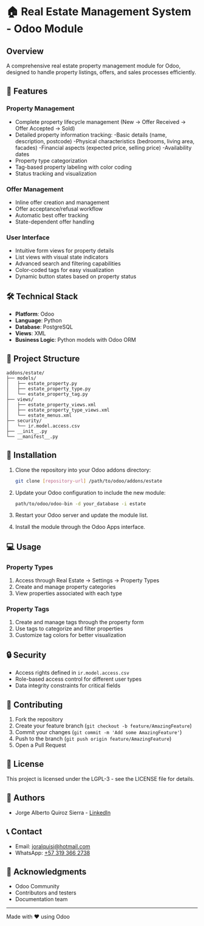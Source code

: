 # 🏠 Real Estate Management System - Odoo Module

## Overview

A comprehensive real estate property management module for Odoo, designed to handle property listings, offers, and sales processes efficiently.

## 🌟 Features

### Property Management

- Complete property lifecycle management (New → Offer Received → Offer Accepted → Sold)
- Detailed property information tracking:
    -Basic details (name, description, postcode)
    -Physical characteristics (bedrooms, living area, facades)
    -Financial aspects (expected price, selling price)
    -Availability dates
- Property type categorization
- Tag-based property labeling with color coding
- Status tracking and visualization

### Offer Management

- Inline offer creation and management
- Offer acceptance/refusal workflow
- Automatic best offer tracking
- State-dependent offer handling

### User Interface

- Intuitive form views for property details
- List views with visual state indicators
- Advanced search and filtering capabilities
- Color-coded tags for easy visualization
- Dynamic button states based on property status

## 🛠️ Technical Stack

- **Platform**: Odoo
- **Language**: Python
- **Database**: PostgreSQL
- **Views**: XML
- **Business Logic**: Python models with Odoo ORM

## 📁 Project Structure

```plaintext
addons/estate/
├── models/
│   ├── estate_property.py
│   ├── estate_property_type.py
│   └── estate_property_tag.py
├── views/
│   ├── estate_property_views.xml
│   ├── estate_property_type_views.xml
│   └── estate_menus.xml
├── security/
│   └── ir.model.access.csv
├── __init__.py
└── __manifest__.py
```

## 🚀 Installation

1. Clone the repository into your Odoo addons directory:

    ```bash
    git clone [repository-url] /path/to/odoo/addons/estate
    ```

2. Update your Odoo configuration to include the new module:

    ```bash
    path/to/odoo/odoo-bin -d your_database -i estate
    ```

3. Restart your Odoo server and update the module list.

4. Install the module through the Odoo Apps interface.

## 💻 Usage

### Property Types

1. Access through Real Estate → Settings → Property Types
2. Create and manage property categories
3. View properties associated with each type

### Property Tags

1. Create and manage tags through the property form
2. Use tags to categorize and filter properties
3. Customize tag colors for better visualization

## 🔒 Security

- Access rights defined in `ir.model.access.csv`
- Role-based access control for different user types
- Data integrity constraints for critical fields

## 🤝 Contributing

1. Fork the repository
2. Create your feature branch (`git checkout -b feature/AmazingFeature`)
3. Commit your changes (`git commit -m 'Add some AmazingFeature'`)
4. Push to the branch (`git push origin feature/AmazingFeature`)
5. Open a Pull Request

## 📝 License

This project is licensed under the LGPL-3 - see the LICENSE file for details.

## 👥 Authors

- Jorge Alberto Quiroz Sierra - [LinkedIn](https://www.linkedin.com/in/jorgealqs/)

## 📞 Contact

- Email: [joralquisi@hotmail.com](mailto:joralquisi@hotmail.com)
- WhatsApp: [+57 319 366 2738](https://wa.me/573193662738?text=Hello%20Jorge,%20I'm%20interested%20in%20talking%20with%20you)

## 🙏 Acknowledgments

- Odoo Community
- Contributors and testers
- Documentation team

---
Made with ❤️ using Odoo
